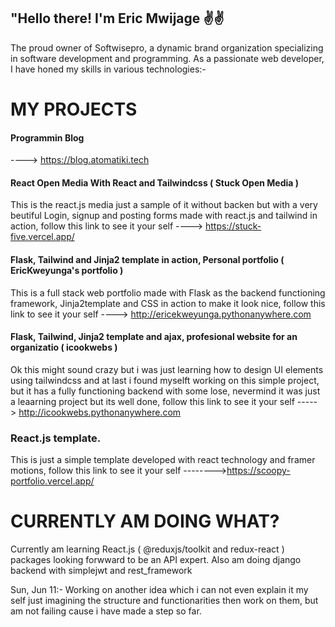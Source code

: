 ## "Hello there! I'm Eric Mwijage ✌✌


The proud owner of Softwisepro, a dynamic brand organization specializing in software development and programming. As a passionate web developer, I have honed my skills in various technologies:-

# MY PROJECTS

#### Programmin Blog 
----> https://blog.atomatiki.tech

<!-- ![My Skills](https://skillicons.dev/icons?i=py,git,github,bootstrap,react,tailwindcss,django,flask,html,css,postman,php) -->
#### React Open Media With React and Tailwindcss ( Stuck Open Media )
This is the react.js media just a sample of it without backen but with a very beutiful Login, signup and posting forms made with react.js and tailwind in action, follow this link to see it your self ----> https://stuck-five.vercel.app/


#### Flask, Tailwind and Jinja2 template in action, Personal portfolio ( EricKweyunga's portfolio )
This is a full stack web portfolio made with Flask as the backend functioning framework, Jinja2template and CSS in action to make it look nice, follow this link to see it your self ----> http://ericekweyunga.pythonanywhere.com

#### Flask, Tailwind, Jinja2 template and ajax, profesional website for an organizatio ( icookwebs )
Ok this might sound crazy but i was just learning how to design UI elements using tailwindcss and at last i found myselft working on this simple project, but it has a fully functioning backend with some lose, nevermind it was just a leaarning project but its well done, follow this link to see it your self -----> http://icookwebs.pythonanywhere.com

### React.js template.
This is just a simple template developed with react technology and framer motions, follow this link to see it your self -------->https://scoopy-portfolio.vercel.app/

# CURRENTLY AM DOING WHAT?
Currently am learning  React.js ( @reduxjs/toolkit and redux-react ) packages looking forwward to be an API expert.
Also am doing django backend with simplejwt and rest_framework

Sun, Jun 11:- Working on another idea which i can not even explain it my self just imagining the structure and functionarities then work on them, but am not failing cause i have made a step so far.
